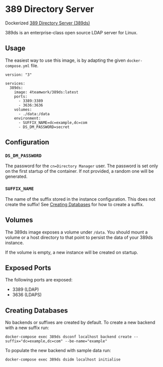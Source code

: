 # 389 Directory Server

Dockerized [389 Directory Server (389ds)](https://directory.fedoraproject.org/) 

389ds is an enterprise-class open source LDAP server for Linux.

## Usage

The easiest way to use this image, is by adapting the given `docker-compose.yml`
file.

```
version: "3"

services:
  389ds:
    image: 4teamwork/389ds:latest
    ports:
      - 3389:3389
      - 3636:3636
    volumes:
      - ./data:/data
    environment:
      - SUFFIX_NAME=dc=example,dc=com
      - DS_DM_PASSWORD=secret
```

## Configuration

### `DS_DM_PASSWORD`

The password for the `cn=Directory Manager` user. The password is set only on
the first startup of the container. If not provided, a random one will be
generated.

### `SUFFIX_NAME`

The name of the suffix stored in the instance configuration. This does not
create the suffix! See [Creating Databases](#creating-databases) for how to
create a suffix.

## Volumes

The 389ds image exposes a volume under `/data`. You should mount a volume or a
host directory to that point to persist the data of your 389ds instance.

If the volume is empty, a new instance will be created on startup.

## Exposed Ports

The following ports are exposed:

 * 3389 (LDAP)
 * 3636 (LDAPS)

## Creating Databases

No backends or suffixes are created by default. To create a new backend with a
new suffix run: 

```
docker-compose exec 389ds dsconf localhost backend create --suffix="dc=example,dc=com" --be-name="example"
```

To populate the new backend with sample data run:

```
docker-compose exec 389ds dsidm localhost initialise
```
